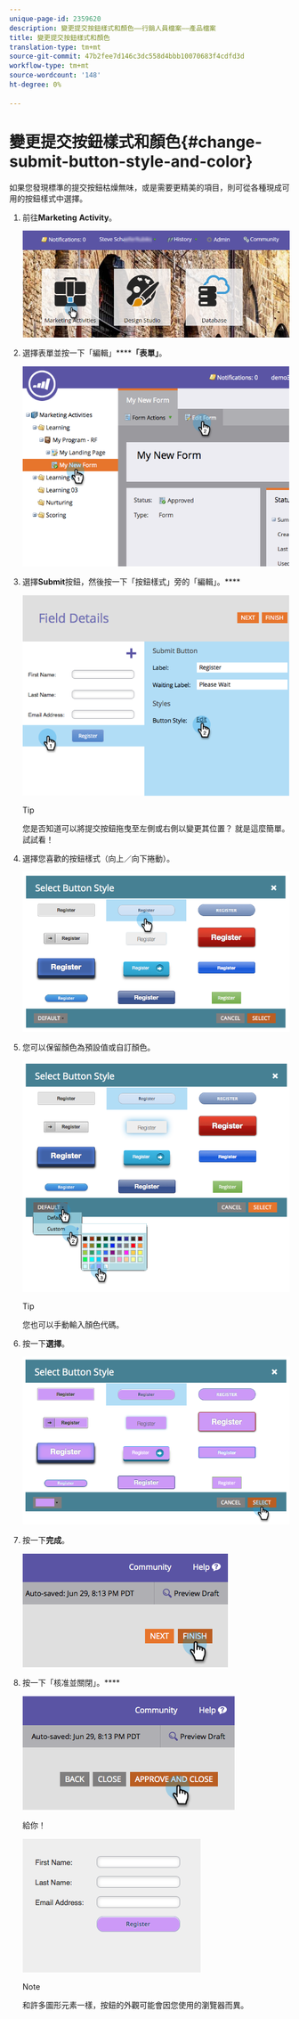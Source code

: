 ```yaml
---
unique-page-id: 2359620
description: 變更提交按鈕樣式和顏色——行銷人員檔案——產品檔案
title: 變更提交按鈕樣式和顏色
translation-type: tm+mt
source-git-commit: 47b2fee7d146c3dc558d4bbb10070683f4cdfd3d
workflow-type: tm+mt
source-wordcount: '148'
ht-degree: 0%

---
```



# 變更提交按鈕樣式和顏色{#change-submit-button-style-and-color}

如果您發現標準的提交按鈕枯燥無味，或是需要更精美的項目，則可從各種現成可用的按鈕樣式中選擇。

1. 前往&#x200B;**Marketing** **Activity**。

   ![](assets/login-marketing-activities-3.png)

1. 選擇表單並按一下「編輯」******「表單」**。

   ![](assets/image2014-9-15-16-3a54-3a36.png)

1. 選擇&#x200B;**Submit**&#x200B;按鈕，然後按一下「按鈕樣式」旁的「編輯」。****

   ![](assets/image2014-9-15-16-3a54-3a56.png)

   >[!TIP]
   >
   >您是否知道可以將提交按鈕拖曳至左側或右側以變更其位置？ 就是這麼簡單。 試試看！

1. 選擇您喜歡的按鈕樣式（向上／向下捲動）。

   ![](assets/image2014-9-15-16-3a55-3a30.png)

1. 您可以保留顏色為預設值或自訂顏色。

   ![](assets/image2014-9-15-16-3a56-3a0.png)

   >[!TIP]
   >
   >您也可以手動輸入顏色代碼。

1. 按一下&#x200B;**選擇**。

   ![](assets/image2014-9-15-16-3a56-3a37.png)

1. 按一下&#x200B;**完成**。

   ![](assets/image2014-9-15-16-3a56-3a52.png)

1. 按一下「核准並關閉」。****

   ![](assets/image2014-9-15-16-3a57-3a10.png)

   給你！

   ![](assets/image2014-9-15-16-3a57-3a17.png)

   >[!NOTE]
   >
   >和許多圖形元素一樣，按鈕的外觀可能會因您使用的瀏覽器而異。

